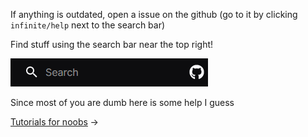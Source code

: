 <script src="assets/index.js"></script>

<style>
a.arrow-link::after {
  content: "->";
  display: inline-block;
  margin-left: 0.25em;
  margin-right: 0.25em;
  transition: margin 0.2s ease;
}
a.arrow-link:hover::after {
  margin-left: 0.5em;
  margin-right: 0em;
}
</style>

If anything is outdated, open a issue on the github (go to it by clicking `infinite/help` next to the search bar)

<p>Find stuff using the search bar near the top right!</p>

<img src="assets/search.png" alt="search bar">

<p>Since most of you are dumb here is some help I guess</p>

<nav>
  <a href="tutorials/" class="arrow-link">Tutorials for noobs</a>
</nav>
